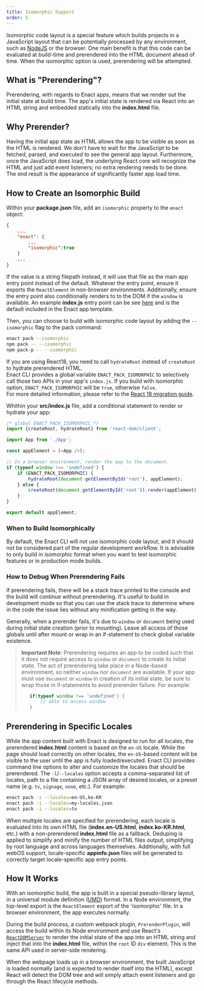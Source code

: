 ```yaml
---
title: Isomorphic Support
order: 5
---
```

Isomorphic code layout is a special feature which builds projects in a JavaScript layout that can be potentially processed by any environment, such as [NodeJS](https://nodejs.org) or the browser. One main benefit is that this code can be evaluated at build-time and prerendered into the HTML document ahead of time. When the isomorphic option is used, prerendering will be attempted.

## What is "Prerendering"?
Prerendering, with regards to Enact apps, means that we render out the initial state at build time.  The app's initial state is rendered via React into an HTML string and embedded statically into the **index.html** file.

## Why Prerender?
Having the initial app state as HTML allows the app to be visible as soon as the HTML is rendered. We don't have to wait for the JavaScript to be fetched, parsed, and executed to see the general app layout.  Furthermore, once the JavaScript does load, the underlying React core will recognize the HTML and just add event listeners; no extra rendering needs to be done. The end result is the appearance of significantly faster app load time.

## How to Create an Isomorphic Build
Within your **package.json** file, add an `isomorphic` property to the `enact` object:
```json
{
    ...
    "enact": {
        ...
        "isomorphic":true
    }
    ...
} 
```
If the value is a string filepath instead, it will use that file as the main app entry point instead of the default. Whatever the entry point, ensure it exports the `ReactElement` in non-browser environments. Additionally, ensure the entry point also conditionally renders to to the DOM if the `window` is available.  An example **index.js** entry point can be see [here](https://github.com/enactjs/templates/blob/master/packages/limestone/template/src/index.js) and is the default included in the Enact app template.

Then, you can choose to build with isomorphic code layout by adding the `--isomorphic` flag to the pack command:
```bash
enact pack --isomorphic
npm pack -- --isomorphic
npm pack-p -- --isomorphic
```

If you are using React18, you need to call `hydrateRoot` instead of `createRoot` to hydrate prerendered HTML.  
Enact CLI provides a global variable `ENACT_PACK_ISOMORPHIC` to selectively call those two APIs in your app's `index.js`.
If you build with isomorphic option, `ENACT_PACK_ISOMORPHIC` will be `true`, otherwise `false`.  
For more detailed information, please refer to the [React 18 migration guide](https://reactjs.org/blog/2022/03/08/react-18-upgrade-guide.html#updates-to-client-rendering-apis).

Whithin your **src/index.js** file, add a conditional statement to render or hydrate your app:
```js
/* global ENACT_PACK_ISOMORPHIC */
import {createRoot, hydrateRoot} from 'react-dom/client';

import App from './App';

const appElement = (<App />);

// In a browser environment, render the app to the document.
if (typeof window !== 'undefined') {
	if (ENACT_PACK_ISOMORPHIC) {
		hydrateRoot(document.getElementById('root'), appElement);
	} else {
		createRoot(document.getElementById('root')).render(appElement);
	}
}

export default appElement;
```

### When to Build Isomorphically
By default, the Enact CLI will not use isomorphic code layout, and it should not be considered part of the regular development workflow. It is advisable to only build in isomorphic format when you want to test isomorphic features or in production mode builds.

### How to Debug When Prerendering Fails
If prerendering fails, there will be a stack trace printed to the console and the build will continue without prerendering.  It's useful to build in development mode so that you can use the stack trace to determine where in the code the issue lies without any minification getting in the way.

Generally, when a prerender fails, it's due to `window` or `document` being used during initial state creation (prior to mounting). Leave all access of those globals until after mount or wrap in an if-statement to check global variable existence.

> **Important Note**:
> Prerendering requires an app to be coded such that it does not require access to `window` or `document` to create its initial state. The act of prerendering take place in a Node-based environment, so neither `window` nor `document` are available. 
> If your app must use `document` or `window` in creation of its initial state, be sure to wrap those in if-statements to avoid prerender failure. For example:
> ```js
>    if(typeof window !== 'undefined') {
>        // able to access window
>    } 
>```

## Prerendering in Specific Locales
While the app content built with Enact is designed to run for all locales, the prerendered **index.html** content is based on the `en-US` locale. While the page should load correctly on other locales, the `en-US`-based content will be visible to the user until the app is fully loaded/executed. Enact CLI provides command line options to alter and customize the locales that should be prerendered.  The `-l`/`--locales` option accepts a comma-separated list of locales, path to a file containing a JSON array of desired locales, or a preset name (e.g. `tv`, `signage`, `none`, etc.). For example:
```bash
enact pack -i --locales=en-US,ko-KR
enact pack -i --locales=my-locales.json
enact pack -i --locales=tv
```
When multiple locales are specified for prerendering, each locale is evaluated into its own HTML file (**index.en-US.html**, **index.ko-KR.html**, etc.) with a non-prerendered **index.html** file as a fallback. Deduping is applied to simplify and minify the number of HTML files output, simplifying by root language and across languages themselves. Additionally, with full webOS support, locale-specific **appinfo.json** files will be generated to correctly target locale-specific app entry points.

## How It Works
With an isomorphic build, the app is built in a special pseudo-library layout, in a universal module definition ([UMD](https://github.com/umdjs/umd)) format. In a Node environment, the top-level export is the `ReactElement` export of the 'isomorphic' file. In a browser environment, the app executes normally.

During the build process, a custom webpack plugin, `PrerenderPlugin`, will access the build within its Node environment and use React's [`ReactDOMServer`](https://reactjs.org/docs/react-dom-server.html#rendertostring) to render the initial state of the app into an HTML string and inject that into the **index.html** file, within the `root` ID `div` element.  This is the same API used in server-side rendering.

When the webpage loads up in a browser environment, the built JavaScript is loaded normally (and is expected to render itself into the HTML), except React will detect the DOM tree and will simply attach event listeners and go through the React lifecycle methods.
